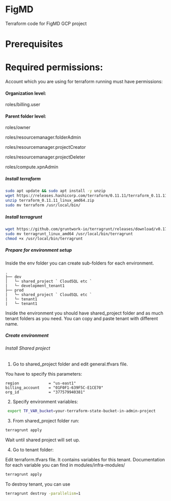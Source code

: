 # FigMD
Terraform code for FigMD GCP project

# Prerequisites
# Required permissions:

Account which you are using for terraform running must have permissions:

#### Organization level:
roles/billing.user
#### Parent folder level:
roles/owner

roles/resourcemanager.folderAdmin

roles/resourcemanager.projectCreator

roles/resourcemanager.projectDeleter

roles/compute.xpnAdmin

##### Install terraform

```bash
sudo apt update && sudo apt install -y unzip
wget https://releases.hashicorp.com/terraform/0.11.11/terraform_0.11.11_linux_amd64.zip
unzip terraform_0.11.11_linux_amd64.zip
sudo mv terraform /usr/local/bin/
```
##### Install terragrunt

```bash
wget https://github.com/gruntwork-io/terragrunt/releases/download/v0.17.3/terragrunt_linux_amd64
sudo mv terragrunt_linux_amd64 /usr/local/bin/terragrunt
chmod +x /usr/local/bin/terragrunt
```

##### Prepare for environment setup

Inside the env folder you can create sub-folders for each environment.

```
.
├── dev
│   └─ shared_project ` CloudSQL etc `
|   └─ development_tenant1
├── prod
|   └─ shared_project ` CloudSQL etc `
|   └─ tenant1
|   └─ tenant1
```
Inside the environment you should have shared_project folder and as much tenant folders as you need.
You can copy and paste tenant with different name.

##### Create environment
###### Install Shared project
1) Go to shared_project folder and edit general.tfvars file.

You have to specify this parameters:

```hcl
region             = "us-east1"
billing_account    = "01F0F1-639F5C-E1CE70"
org_id             = "377579940381"
```
2) Specify environment variables:

```bash
 export TF_VAR_bucket=your-terraform-state-bucket-in-admin-project 
```

3) From shared_project folder run:
```bash
terragrunt apply
```
Wait until shared project will set up.

4) Go to tenant folder:

Edit terraform.tfvars file. It contains variables for this tenant.
Documentation for each variable you can find in modules/infra-modules/ 
```bash
terragrunt apply 
```

To destroy tenant, you can use 
```bash
terragrunt destroy -parallelism=1
```

